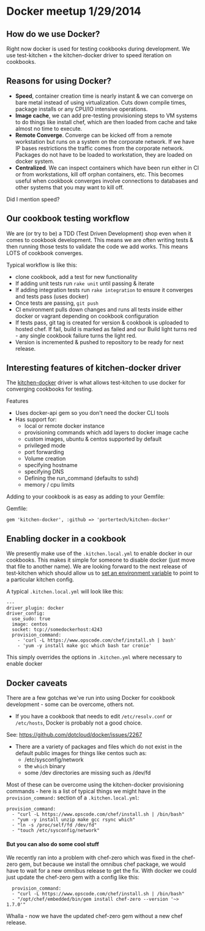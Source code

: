 # Docker meetup 1/29/2014

## How do we use Docker?

Right now docker is used for testing cookbooks during development. We
use test-kitchen + the kitchen-docker driver to speed iteration on
cookbooks. 

## Reasons for using Docker?

- __Speed__, container creation time is nearly instant & we can converge on
  bare metal instead of using virtualization. Cuts down compile times,
  package installs or any CPU/IO intensive operations. 
- __Image cache__, we can add pre-testing provisioning steps to VM systems
  to do things like install chef, which are then loaded from cache and
  take almost no time to execute. 
- __Remote Converge__. Converge can be kicked off from a remote
  workstation but runs on a system on the corporate network. If we
  have IP bases restrictions the traffic comes from the corporate
  network. Packages do not have to be loaded to workstation, they are
  loaded on docker system.
- __Centralized__. We can inspect containers which have been run either
  in CI or from workstations, kill off orphan containers, etc. This
  becomes useful when cookbook converges involve connections to databases
  and other systems that you may want to kill off. 

Did I mention speed?

## Our cookbook testing workflow

We are (or try to be) a TDD (Test Driven Development) shop even when it
comes to cookbook development. This means we are often writing tests &
then running those tests to validate the code we add works. This means
LOTS of cookbook converges. 

Typical workflow is like this:

- clone cookbook, add a test for new functionality
- If adding unit tests run `rake unit` until passing & iterate
- If adding integration tests run `rake integration` to ensure it converges 
  and tests pass (uses docker)
- Once tests are passing, `git push`
- CI environment pulls down changes and runs all tests inside either
  docker or vagrant depending on cookbook configuration
- If tests pass, git tag is created for version & cookbook is uploaded
  to hosted chef. If fail, build is marked as failed and our Build light
  turns red - any single cookbook failure turns the light red. 
- Version is incremented & pushed to repository to be ready for next
  release.

## Interesting features of kitchen-docker driver

The [kitchen-docker](https://github.com/portertech/kitchen-docker) driver is 
what allows test-kitchen to use docker for converging cookbooks for testing. 

Features

- Uses docker-api gem so you don't need the docker CLI tools
- Has support for:
  - local or remote docker instance 
  - provisioning commands which add layers to docker image cache
  - custom images, ubuntu & centos supported by default
  - privileged mode
  - port forwarding
  - Volume creation
  - specifying hostname
  - specifying DNS
  - Defining the run_command (defaults to sshd)
  - memory / cpu limits

Adding to your cookbook is as easy as adding to your Gemfile:

Gemfile:
```
gem 'kitchen-docker', :github => 'portertech/kitchen-docker'
```

## Enabling docker in a cookbook

We presently make use of the `.kitchen.local.yml` to enable docker in
our cookbooks. This makes it simple for someone to disable docker (just
move that file to another name). We are looking forward to the next
release of test-kitchen which should allow us to [set an environment
variable](https://github.com/test-kitchen/test-kitchen/pull/306) to
point to a particular kitchen config.

A typical `.kitchen.local.yml` will look like this:

```
---
driver_plugin: docker
driver_config:
  use_sudo: true
  image: centos
  socket: tcp://somedockerhost:4243
  provision_command:
    - 'curl -L https://www.opscode.com/chef/install.sh | bash'
    - 'yum -y install make gcc which bash tar cronie'
```

This simply overrides the options in `.kitchen.yml` where necessary to
enable docker

## Docker caveats

There are a few gotchas we've run into using Docker for cookbook
development - some can be overcome, others not. 

- If you have a cookbook that needs to edit `/etc/resolv.conf` or
  `/etc/hosts`, Docker is probably not a good choice. 

See: https://github.com/dotcloud/docker/issues/2267

- There are a variety of packages and files which do not exist in the
  default public images for things like centos such as:
  - /etc/sysconfig/network
  - the `which` binary
  - some /dev directories are missing such as /dev/fd

Most of these can be overcome using the kitchen-docker provisioning
commands - here is a list of typical things we might have in the
`provision_command:` section of a `.kitchen.local.yml`:

```
provision_command:
  - "curl -L https://www.opscode.com/chef/install.sh | /bin/bash"
  - "yum -y install unzip make gcc rsync which"
  - "ln -s /proc/self/fd /dev/fd"
  - "touch /etc/sysconfig/network"
```

#### But you can also do some cool stuff

We recently ran into a problem with chef-zero which was fixed in the
chef-zero gem, but because we install the omnibus chef package, we would
have to wait for a new omnibus release to get the fix. With docker we
could just update the chef-zero gem with a config like this:

```
  provision_command:
  - "curl -L https://www.opscode.com/chef/install.sh | /bin/bash"
  - "/opt/chef/embedded/bin/gem install chef-zero --version '~> 1.7.0'"
```
Whalla - now we have the updated chef-zero gem without a new chef
release. 
